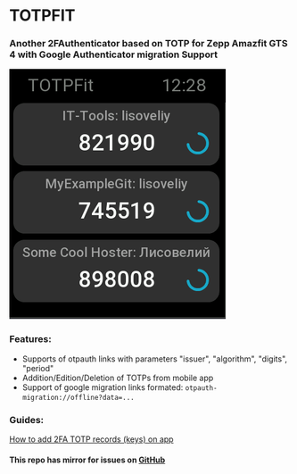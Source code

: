 # TOTPFIT 
### Another 2FAuthenticator based on TOTP for Zepp Amazfit GTS 4 with Google Authenticator migration Support

![alt text](docs/assets/image2.png)

### Features:
- Supports of otpauth links with parameters "issuer", "algorithm", "digits", "period"
- Addition/Edition/Deletion of TOTPs from mobile app
- Support of google migration links formated: ```otpauth-migration://offline?data=...```

### Guides:

[How to add 2FA TOTP records (keys) on app](/docs/guides/how-to-add-totps/README.md)

#### This repo has mirror for issues on [GitHub](https://github.com/Lisoveliy/totpfit)
